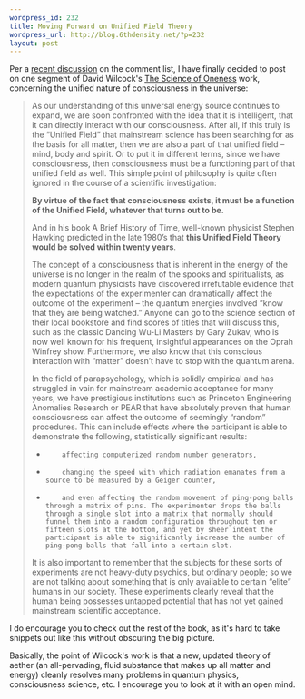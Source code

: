 ```yaml
--- 
wordpress_id: 232
title: Moving Forward on Unified Field Theory
wordpress_url: http://blog.6thdensity.net/?p=232
layout: post
---
```

Per a <a href="http://www.haloscan.com/comments.php?user=greenlantern113&amp;comment=108722758304769382#8384">recent discussion</a> on the comment list, I have finally decided to post on one segment of David Wilcock's <a href="http://ascension2000.com/ConvergenceIII/">The Science of Oneness</a> work, concerning the unified nature of consciousness in the universe:<blockquote>As our understanding of this universal energy source continues to expand, we are soon confronted with the idea that it is intelligent, that it can directly interact with our consciousness. After all, if this truly is the “Unified Field” that mainstream science has been searching for as the basis for all matter, then we are also a part of that unified field – mind, body and spirit. Or to put it in different terms, since we have consciousness, then consciousness must be a functioning part of that unified field as well. This simple point of philosophy is quite often ignored in the course of a scientific investigation:

<strong>By virtue of the fact that consciousness exists, it must be a function of the Unified Field, whatever that turns out to be.</strong> 

And in his book A Brief History of Time, well-known physicist Stephen Hawking predicted in the late 1980’s that <strong>this Unified Field Theory would be solved within twenty years</strong>. 

The concept of a consciousness that is inherent in the energy of the universe is no longer in the realm of the spooks and spiritualists, as modern quantum physicists have discovered irrefutable evidence that the expectations of the experimenter can dramatically affect the outcome of the experiment – the quantum energies involved “know that they are being watched.” Anyone can go to the science section of their local bookstore and find scores of titles that will discuss this, such as the classic Dancing Wu-Li Masters by Gary Zukav, who is now well known for his frequent, insightful appearances on the Oprah Winfrey show. Furthermore, we also know that this conscious interaction with “matter” doesn’t have to stop with the quantum arena. 

In the field of parapsychology, which is solidly empirical and has struggled in vain for mainstream academic acceptance for many years, we have prestigious institutions such as Princeton Engineering Anomalies Research or PEAR that have absolutely proven that human consciousness can affect the outcome of seemingly “random” procedures. This can include effects where the participant is able to demonstrate the following, statistically significant results:

-         affecting computerized random number generators, 

-         changing the speed with which radiation emanates from a source to be measured by a Geiger counter, 

-         and even affecting the random movement of ping-pong balls through a matrix of pins. The experimenter drops the balls through a single slot into a matrix that normally should funnel them into a random configuration throughout ten or fifteen slots at the bottom, and yet by sheer intent the participant is able to significantly increase the number of ping-pong balls that fall into a certain slot. 

It is also important to remember that the subjects for these sorts of experiments are not heavy-duty psychics, but ordinary people; so we are not talking about something that is only available to certain “elite” humans in our society. These experiments clearly reveal that the human being possesses untapped potential that has not yet gained mainstream scientific acceptance.</blockquote>I do encourage you to check out the rest of the book, as it's hard to take snippets out like this without obscuring the big picture.

Basically, the point of Wilcock's work is that a new, updated theory of aether (an all-pervading, fluid substance that makes up all matter and energy) cleanly resolves many problems in quantum physics, consciousness science, etc.  I encourage you to look at it with an open mind.
